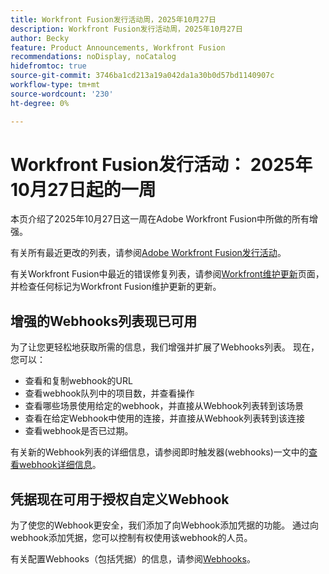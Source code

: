 ```yaml
---
title: Workfront Fusion发行活动周，2025年10月27日
description: Workfront Fusion发行活动周，2025年10月27日
author: Becky
feature: Product Announcements, Workfront Fusion
recommendations: noDisplay, noCatalog
hidefromtoc: true
source-git-commit: 3746ba1cd213a19a042da1a30b0d57bd1140907c
workflow-type: tm+mt
source-wordcount: '230'
ht-degree: 0%

---
```


# Workfront Fusion发行活动： 2025年10月27日起的一周

本页介绍了2025年10月27日这一周在Adobe Workfront Fusion中所做的所有增强。

有关所有最近更改的列表，请参阅[Adobe Workfront Fusion发行活动](/help/workfront-fusion/fusion-product-releases/fusion-release-activity.md)。

有关Workfront Fusion中最近的错误修复列表，请参阅[Workfront维护更新](https://experienceleague.adobe.com/zh-hans/docs/workfront-known-issues/releases/current-updates)页面，并检查任何标记为Workfront Fusion维护更新的更新。

## 增强的Webhooks列表现已可用

为了让您更轻松地获取所需的信息，我们增强并扩展了Webhooks列表。 现在，您可以：

* 查看和复制webhook的URL
* 查看webhook队列中的项目数，并查看操作
* 查看哪些场景使用给定的webhook，并直接从Webhook列表转到该场景
* 查看在给定Webhook中使用的连接，并直接从Webhook列表转到该连接
* 查看webhook是否已过期。

有关新的Webhook列表的详细信息，请参阅即时触发器(webhooks)一文中的[查看webhook详细信息](/help/workfront-fusion/references/modules/webhooks-reference.md#view-webhook-details)。

## 凭据现在可用于授权自定义Webhook

为了使您的Webhook更安全，我们添加了向Webhook添加凭据的功能。 通过向webhook添加凭据，您可以控制有权使用该webhook的人员。

有关配置Webhooks（包括凭据）的信息，请参阅[Webhooks](/help/workfront-fusion/references/apps-and-modules/universal-connectors/webhooks-updated.md)。

